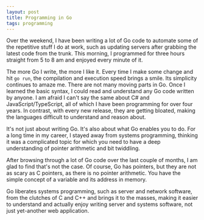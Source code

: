 ```yaml
---
layout: post
title: Programming in Go
tags: programming
---
```


Over the weekend, I have been writing a lot of Go code to automate some of the repetitive stuff I do at work, such as updating servers after grabbing the latest code from the trunk. This morning, I programmed for three hours straight from 5 to 8 am and enjoyed every minute of it. 

The more Go I write, the more I like it. Every time I make some change and hit `go run`, the compilation and execution speed brings a smile. Its simplicity continues to amaze me. There are not many moving parts in Go. Once I learned the basic syntax, I could read and understand any Go code written by anyone. I am afraid I can't say the same about C# and JavaScript/TypeScript, all of which I have been programming for over four years. In contrast, with every new release, they are getting bloated, making the languages difficult to understand and reason about. 

It's not just about writing Go. It's also about what Go enables you to do. For a long time in my career, I stayed away from systems programming, thinking it was a complicated topic for which you need to have a deep understanding of pointer arithmetic and bit twiddling. 

After browsing through a lot of Go code over the last couple of months, I am glad to find that's not the case. Of course, Go has pointers, but they are not as scary as C pointers, as there is no pointer arithmetic. You have the simple concept of a variable and its address in memory. 

Go liberates systems programming, such as server and network software, from the clutches of C and C++ and brings it to the masses, making it easier to understand and actually enjoy writing server and systems software, not just yet-another web application. 